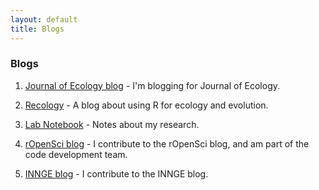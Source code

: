 ```yaml
---
layout: default
title: Blogs
---
```


### Blogs

1. [Journal of Ecology blog][] - I'm blogging for Journal of Ecology.

2. [Recology][] - A blog about using R for ecology and evolution.

3. [Lab Notebook][] - Notes about my research.

4. [rOpenSci blog][] - I contribute to the rOpenSci blog, and am part of the code development team.

5. [INNGE blog][] - I contribute to the INNGE blog.


[Journal of Ecology blog]: http://jecologyblog.wordpress.com/
[Recology]: http://schamberlain.github.com/blog.html
[Lab Notebook]: http://schamberlain.github.com/labnotebook/
[rOpenSci blog]: http://ropensci.org/articles/
[INNGE blog]: http://innge.net/?q=blog